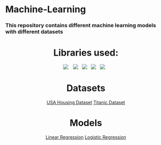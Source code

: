 # Machine-Learning
### This repository contains different machine learning models with different datasets
<h1 align="center">  Libraries used: </h2>
<p align="center">
   <img src="https://img.shields.io/badge/-Numpy-02050f?logo=numpy&logoColor=3aaded&style=for-the-badge" />&nbsp;&nbsp;&nbsp;
   <img src="https://img.shields.io/badge/-Pandas-02050f?logo=pandas&logoColor=2f6ad7&style=for-the-badge" />&nbsp;&nbsp;
   <img src="https://img.shields.io/badge/-Matplotlib-02050f?logo=matplotlib&logoColor=white&style=for-the-badge" />&nbsp;&nbsp;
   <img src="https://img.shields.io/badge/-Seaborn-02050f?logo=seaborn&logoColor=white&style=for-the-badge" />&nbsp;&nbsp;
   <img src="https://img.shields.io/badge/-Sklearn-02050f?logo=scikit-learn&logoColor=3aaded&style=for-the-badge" />&nbsp;&nbsp;&nbsp;
</p>
<h1 align="center">  Datasets </h2>
<p align="center">
    <a href="https://www.kaggle.com/datasets/vedavyasv/usa-housing">USA Housing Dataset</a>
    <a href="https://www.kaggle.com/competitions/titanic/data">Titanic Dataset</a>
</p>
<h1 align="center">  Models </h2>
<p align="center">
    <a href="https://github.com/Abubakr1710/Machine-Learning/tree/main/Linear%20Regression">Linear Regression</a>
    <a href="https://github.com/Abubakr1710/Machine-Learning/tree/main/Logistic%20Regression">Logistic Regression</a>
</p>
